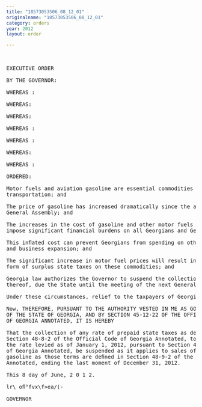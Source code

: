 ```yaml
---
title: "18573053506_08_12_01"
originalname: "18573053506_08_12_01"
category: orders
year: 2012
layout: order

---
```

<pre>
 

EXECUTIVE ORDER

BY THE GOVERNOR:

WHEREAS :

WHEREAS:

WHEREAS:

WHEREAS :

WHEREAS :

WHEREAS:

WHEREAS :

ORDERED:

Motor fuels and aviation gasoline are essential commodities used by Georgians for
transportation; and

The price of gasoline has increased dramatically since the adjournment of the 2012
General Assembly; and

The increases in the cost of gasoline and other motor fuels have and will continue to
impose significant financial burdens on all Georgians and Georgia's businesses; and

This inﬂated cost can prevent Georgians from spending on other necessary goods
and business expansion; and

The significant increase in motor fuel prices will result in a Windfall to the State in the
form of surplus state taxes on these commodities; and

Georgia law authorizes the Governor to suspend the collection of taxes, or any part
thereof, due the State until the meeting of the next General Assembly; and

Under these circumstances, relief to the taxpayers of Georgia is warranted.

Now, THEREFORE, PURSUANT TO THE AUTHORITY VESTED IN ME AS GOVERNOR
OF THE STATE OF GEORGIA, AND BY SECTION 45-12-22 OF THE OFFICIAL CODE
OF GEORGIA ANNOTATED, IT IS HEREBY

That the collection of any rate of prepaid state taxes as defined in paragraph (24) Of
Section 48-8-2 of the Official Code of Georgia Annotated, to the extent it differs from
the rate levied as of January 1, 2012, pursuant to Section 48-9-14 of the Official Code
of Georgia Annotated, be suspended as it applies to sales of motor fuel and aviation
gasoline as those terms are deﬁned in Section 48-9-2 of the Official Code of Georgia
Annotated, ending the last moment of December 31, 2012.

This 8 day of June, 2 0 1 2.

lr\ oﬂ°fvx\f>ea/(-

GOVERNOR

</pre>
